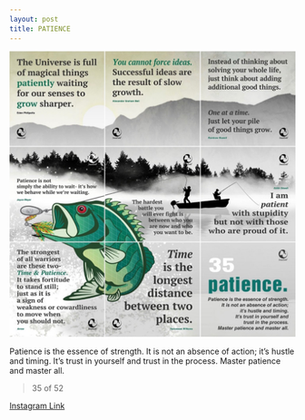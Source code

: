 ```yaml
---
layout: post
title: PATIENCE
---
```


![35 PATIENCE](/images/dc35.jpg)

Patience is the essence of strength. It is not an absence of action; it’s hustle and timing. It’s trust in yourself and trust in the process. Master patience and master all.

> 35 of 52

[Instagram Link](https://www.instagram.com/p/sLyazMxMnw/)
